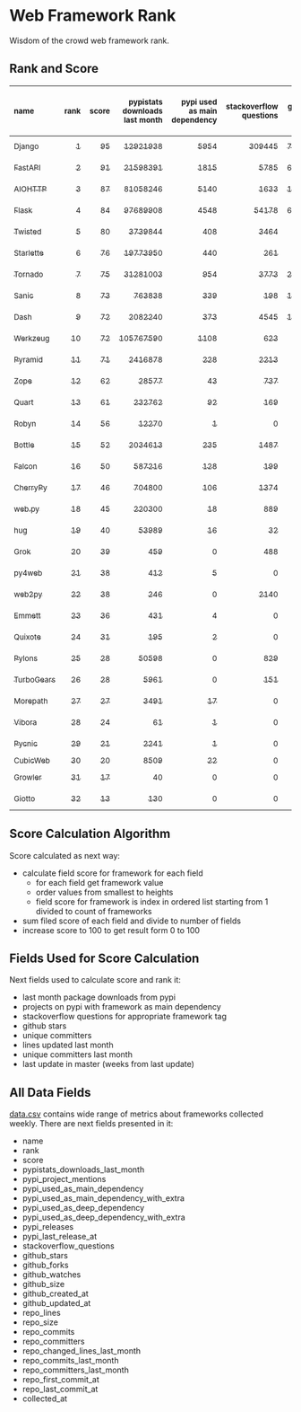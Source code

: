 # Web Framework Rank
Wisdom of the crowd web framework rank.

## Rank and Score
<sub>name</sub> | <sub>rank</sub> | <sub>score</sub> | <sub>pypistats downloads last month</sub> | <sub>pypi used as main dependency</sub> | <sub>stackoverflow questions</sub> | <sub>github stars</sub> | <sub>repo unique committers</sub> | <sub>repo changed lines last month</sub> | <sub>repo unique committers last month</sub> | <sub>repo last commit</sub>
:--- | ---: | ---: | ---: | ---: | ---: | ---: | ---: | ---: | ---: | ---:
[<sub>Django</sub>](https://github.com/django/django "first commit: 2005-07-13") | [<sub>1</sub>](# "  +0 last week") | [<sub>95</sub>](# "  +0 last week") | [<sub>12921938</sub>](# "  #7 in pypistats downloads last month +1.66% last week") | [<sub>5954</sub>](# "  #1 in pypi used as main dependency +0.44% last week") | [<sub>309445</sub>](# "  #1 in stackoverflow questions +0.04% last week") | [<sub>73187</sub>](# "  #1 in github stars +0.18% last week") | [<sub>2955</sub>](# "  #1 in repo unique committers +0.14% last week") | [<sub>12077</sub>](# "▲ #4 in repo changed lines last month +132.61% last week") | [<sub>36</sub>](# "  #1 in repo unique committers last month +2.86% last week") | [<sub>2023-09-22</sub>](# "▼ #2 in repo last commit 1 week ago")
[<sub>FastAPI</sub>](https://github.com/tiangolo/fastapi "first commit: 2018-12-05; uses: Starlette") | [<sub>2</sub>](# "  +0 last week") | [<sub>91</sub>](# "  +0 last week") | [<sub>21598391</sub>](# "  #5 in pypistats downloads last month -1.23% last week") | [<sub>1815</sub>](# "  #4 in pypi used as main dependency +1.23% last week") | [<sub>5785</sub>](# "  #3 in stackoverflow questions +0.63% last week") | [<sub>62835</sub>](# "  #3 in github stars +0.43% last week") | [<sub>517</sub>](# "  #4 in repo unique committers +0.39% last week") | [<sub>6744</sub>](# "▼ #5 in repo changed lines last month -28.64% last week") | [<sub>18</sub>](# "  #2 in repo unique committers last month +12.5% last week") | [<sub>2023-09-22</sub>](# "▲ #2 in repo last commit 1 week ago")
[<sub>AIOHTTP</sub>](https://github.com/aio-libs/aiohttp "first commit: 2013-10-01") | [<sub>3</sub>](# "▲ +1 last week") | [<sub>87</sub>](# "▲ +1 last week") | [<sub>81058246</sub>](# "  #3 in pypistats downloads last month -0.16% last week") | [<sub>5140</sub>](# "  #2 in pypi used as main dependency +0.84% last week") | [<sub>1633</sub>](# "  #9 in stackoverflow questions +0.18% last week") | [<sub>13922</sub>](# "  #7 in github stars +0.14% last week") | [<sub>715</sub>](# "  #3 in repo unique committers +0.14% last week") | [<sub>690</sub>](# "▲ #8 in repo changed lines last month -11.99% last week") | [<sub>8</sub>](# "  #4 in repo unique committers last month +14.29% last week") | [<sub>2023-09-20</sub>](# "▲ #2 in repo last commit 1 week ago")
[<sub>Flask</sub>](https://github.com/pallets/flask "first commit: 2010-04-06; uses: Werkzeug") | [<sub>4</sub>](# "▼ -1 last week") | [<sub>84</sub>](# "▼ -4 last week") | [<sub>97689908</sub>](# "  #2 in pypistats downloads last month +1.87% last week") | [<sub>4548</sub>](# "  #3 in pypi used as main dependency +0.31% last week") | [<sub>54178</sub>](# "  #2 in stackoverflow questions +0.03% last week") | [<sub>64286</sub>](# "  #2 in github stars +0.2% last week") | [<sub>836</sub>](# "  #2 in repo unique committers +0.0% last week") | [<sub>73</sub>](# "▼ #12 in repo changed lines last month -98.92% last week") | [<sub>3</sub>](# "  #12 in repo unique committers last month +0.0% last week") | [<sub>2023-09-05</sub>](# "▼ #11 in repo last commit 3 weeks ago")
[<sub>Twisted</sub>](https://github.com/twisted/twisted "first commit: 2001-07-09") | [<sub>5</sub>](# "  +0 last week") | [<sub>80</sub>](# "  +0 last week") | [<sub>3739844</sub>](# "  #8 in pypistats downloads last month +4.49% last week") | [<sub>408</sub>](# "  #8 in pypi used as main dependency +0.49% last week") | [<sub>3464</sub>](# "  #6 in stackoverflow questions -0.06% last week") | [<sub>5201</sub>](# "  #15 in github stars +0.23% last week") | [<sub>304</sub>](# "  #9 in repo unique committers +0.0% last week") | [<sub>46549</sub>](# "  #2 in repo changed lines last month -9.09% last week") | [<sub>7</sub>](# "▼ #5 in repo unique committers last month +0.0% last week") | [<sub>2023-09-19</sub>](# "▲ #2 in repo last commit 1 week ago")
[<sub>Starlette</sub>](https://github.com/encode/starlette "first commit: 2018-06-25; used by: FastAPI") | [<sub>6</sub>](# "▲ +5 last week") | [<sub>76</sub>](# "▲ +4 last week") | [<sub>19773950</sub>](# "  #6 in pypistats downloads last month +0.64% last week") | [<sub>440</sub>](# "  #7 in pypi used as main dependency +0.69% last week") | [<sub>261</sub>](# "  #17 in stackoverflow questions +0.0% last week") | [<sub>8683</sub>](# "  #9 in github stars +0.31% last week") | [<sub>255</sub>](# "  #11 in repo unique committers +0.0% last week") | [<sub>214</sub>](# "▲ #10 in repo changed lines last month +14.44% last week") | [<sub>10</sub>](# "  #3 in repo unique committers last month +11.11% last week") | [<sub>2023-09-18</sub>](# "▲ #2 in repo last commit 1 week ago")
[<sub>Tornado</sub>](https://github.com/tornadoweb/tornado "first commit: 2009-09-09") | [<sub>7</sub>](# "▼ -1 last week") | [<sub>75</sub>](# "▼ -4 last week") | [<sub>31281003</sub>](# "  #4 in pypistats downloads last month -1.44% last week") | [<sub>954</sub>](# "  #6 in pypi used as main dependency +0.21% last week") | [<sub>3773</sub>](# "  #5 in stackoverflow questions +0.11% last week") | [<sub>21264</sub>](# "  #4 in github stars +0.03% last week") | [<sub>451</sub>](# "  #6 in repo unique committers +0.0% last week") | [<sub>2</sub>](# "▼ #17 in repo changed lines last month -99.79% last week") | [<sub>1</sub>](# "▲ #15 in repo unique committers last month +0.0% last week") | [<sub>2023-09-02</sub>](# "▼ #11 in repo last commit 4 weeks ago")
[<sub>Sanic</sub>](https://github.com/sanic-org/sanic "first commit: 2016-05-26") | [<sub>8</sub>](# "▲ +1 last week") | [<sub>73</sub>](# "▲ +0 last week") | [<sub>763838</sub>](# "  #12 in pypistats downloads last month +0.05% last week") | [<sub>339</sub>](# "  #10 in pypi used as main dependency +0.0% last week") | [<sub>198</sub>](# "  #19 in stackoverflow questions +0.0% last week") | [<sub>17322</sub>](# "  #6 in github stars +0.16% last week") | [<sub>371</sub>](# "  #7 in repo unique committers +0.0% last week") | [<sub>54506</sub>](# "  #1 in repo changed lines last month -0.0% last week") | [<sub>4</sub>](# "▲ #8 in repo unique committers last month +0.0% last week") | [<sub>2023-09-07</sub>](# "▼ #11 in repo last commit 3 weeks ago")
[<sub>Dash</sub>](https://github.com/plotly/dash "first commit: 2015-04-10") | [<sub>9</sub>](# "▼ -2 last week") | [<sub>72</sub>](# "▼ -3 last week") | [<sub>2082240</sub>](# "  #10 in pypistats downloads last month +1.12% last week") | [<sub>373</sub>](# "  #9 in pypi used as main dependency +0.81% last week") | [<sub>4545</sub>](# "  #4 in stackoverflow questions -0.04% last week") | [<sub>19381</sub>](# "  #5 in github stars +0.16% last week") | [<sub>171</sub>](# "  #15 in repo unique committers +0.0% last week") | [<sub>307</sub>](# "▼ #9 in repo changed lines last month -98.85% last week") | [<sub>4</sub>](# "▲ #8 in repo unique committers last month +0.0% last week") | [<sub>2023-08-29</sub>](# "▼ #16 in repo last commit 4 weeks ago")
[<sub>Werkzeug</sub>](https://github.com/pallets/werkzeug "first commit: 2007-05-04; used by: Flask and Quart") | [<sub>10</sub>](# "  +0 last week") | [<sub>72</sub>](# "  -1 last week") | [<sub>105767590</sub>](# "  #1 in pypistats downloads last month +0.97% last week") | [<sub>1108</sub>](# "  #5 in pypi used as main dependency +0.18% last week") | [<sub>623</sub>](# "  #15 in stackoverflow questions -0.16% last week") | [<sub>6418</sub>](# "  #12 in github stars +0.05% last week") | [<sub>492</sub>](# "  #5 in repo unique committers +0.0% last week") | [<sub>22</sub>](# "▲ #14 in repo changed lines last month -61.4% last week") | [<sub>2</sub>](# "▼ #13 in repo unique committers last month -33.33% last week") | [<sub>2023-09-05</sub>](# "▼ #11 in repo last commit 3 weeks ago")
[<sub>Pyramid</sub>](https://github.com/Pylons/pyramid "first commit: 2008-07-04; used by: CubicWeb") | [<sub>11</sub>](# "▼ -3 last week") | [<sub>71</sub>](# "▼ -3 last week") | [<sub>2416878</sub>](# "  #9 in pypistats downloads last month -0.1% last week") | [<sub>228</sub>](# "  #12 in pypi used as main dependency +0.0% last week") | [<sub>2213</sub>](# "  #7 in stackoverflow questions +0.0% last week") | [<sub>3836</sub>](# "  #16 in github stars +0.05% last week") | [<sub>365</sub>](# "  #8 in repo unique committers +0.0% last week") | [<sub>118</sub>](# "▲ #11 in repo changed lines last month -50.83% last week") | [<sub>4</sub>](# "▼ #8 in repo unique committers last month -42.86% last week") | [<sub>2023-09-14</sub>](# "▼ #10 in repo last commit 2 weeks ago")
[<sub>Zope</sub>](https://github.com/zopefoundation/Zope "first commit: 1996-06-17") | [<sub>12</sub>](# "▲ +1 last week") | [<sub>62</sub>](# "▲ +1 last week") | [<sub>28577</sub>](# "  #19 in pypistats downloads last month +8.78% last week") | [<sub>43</sub>](# "  #16 in pypi used as main dependency +0.0% last week") | [<sub>737</sub>](# "  #14 in stackoverflow questions +0.14% last week") | [<sub>331</sub>](# "  #25 in github stars +0.0% last week") | [<sub>177</sub>](# "  #14 in repo unique committers +0.0% last week") | [<sub>749</sub>](# "▲ #7 in repo changed lines last month +93.54% last week") | [<sub>7</sub>](# "▲ #5 in repo unique committers last month +40.0% last week") | [<sub>2023-09-21</sub>](# "▼ #2 in repo last commit 1 week ago")
[<sub>Quart</sub>](https://github.com/pallets/quart "first commit: 2017-05-14; uses: Werkzeug") | [<sub>13</sub>](# "▼ -1 last week") | [<sub>61</sub>](# "▼ +0 last week") | [<sub>232762</sub>](# "  #15 in pypistats downloads last month +3.6% last week") | [<sub>92</sub>](# "  #15 in pypi used as main dependency +0.0% last week") | [<sub>169</sub>](# "  #20 in stackoverflow questions +1.2% last week") | [<sub>2184</sub>](# "  #18 in github stars +0.78% last week") | [<sub>100</sub>](# "  #18 in repo unique committers +1.01% last week") | [<sub>1168</sub>](# "  #6 in repo changed lines last month -79.71% last week") | [<sub>4</sub>](# "▲ #8 in repo unique committers last month +0.0% last week") | [<sub>2023-09-19</sub>](# "▲ #2 in repo last commit 1 week ago")
[<sub>Robyn</sub>](https://github.com/sansyrox/robyn "first commit: 2021-05-22") | [<sub>14</sub>](# "▲ +2 last week") | [<sub>56</sub>](# "▲ +7 last week") | [<sub>12270</sub>](# "  #20 in pypistats downloads last month -16.82% last week") | [<sub>1</sub>](# "  #24 in pypi used as main dependency +0.0% last week") | [<sub>0</sub>](# "  #23 in stackoverflow questions +100% last week") | [<sub>2985</sub>](# "  #17 in github stars +0.27% last week") | [<sub>52</sub>](# "  #21 in repo unique committers +0.0% last week") | [<sub>16208</sub>](# "▲ #3 in repo changed lines last month +3201.02% last week") | [<sub>5</sub>](# "  #7 in repo unique committers last month +0.0% last week") | [<sub>2023-09-23</sub>](# "▲ #1 in repo last commit 1 week ago")
[<sub>Bottle</sub>](https://github.com/bottlepy/bottle "first commit: 2009-06-30") | [<sub>15</sub>](# "  +0 last week") | [<sub>52</sub>](# "  +0 last week") | [<sub>2034613</sub>](# "  #11 in pypistats downloads last month +0.58% last week") | [<sub>235</sub>](# "  #11 in pypi used as main dependency +0.0% last week") | [<sub>1487</sub>](# "  #10 in stackoverflow questions +0.0% last week") | [<sub>8070</sub>](# "  #10 in github stars +0.04% last week") | [<sub>231</sub>](# "  #12 in repo unique committers +0.0% last week") | [<sub>0</sub>](# "  #19 in repo changed lines last month +100% last week") | [<sub>0</sub>](# "  #19 in repo unique committers last month +100% last week") | [<sub>2022-09-05</sub>](# "  #25 in repo last commit 55 weeks ago")
[<sub>Falcon</sub>](https://github.com/falconry/falcon "first commit: 2012-12-06; used by: hug") | [<sub>16</sub>](# "▼ -2 last week") | [<sub>50</sub>](# "▼ -9 last week") | [<sub>587216</sub>](# "  #14 in pypistats downloads last month -1.87% last week") | [<sub>128</sub>](# "  #13 in pypi used as main dependency +0.0% last week") | [<sub>199</sub>](# "  #18 in stackoverflow questions +0.0% last week") | [<sub>9266</sub>](# "  #8 in github stars +0.11% last week") | [<sub>208</sub>](# "  #13 in repo unique committers +0.0% last week") | [<sub>0</sub>](# "▼ #19 in repo changed lines last month -100.0% last week") | [<sub>0</sub>](# "▼ #19 in repo unique committers last month -100.0% last week") | [<sub>2023-08-21</sub>](# "▼ #19 in repo last commit 5 weeks ago")
[<sub>CherryPy</sub>](https://github.com/cherrypy/cherrypy "first commit: 2004-11-20") | [<sub>17</sub>](# "  +0 last week") | [<sub>46</sub>](# "  -1 last week") | [<sub>704800</sub>](# "  #13 in pypistats downloads last month -0.91% last week") | [<sub>106</sub>](# "  #14 in pypi used as main dependency +0.95% last week") | [<sub>1374</sub>](# "  #11 in stackoverflow questions +0.0% last week") | [<sub>1714</sub>](# "  #20 in github stars +0.06% last week") | [<sub>148</sub>](# "  #16 in repo unique committers +0.0% last week") | [<sub>0</sub>](# "  #19 in repo changed lines last month +100% last week") | [<sub>0</sub>](# "  #19 in repo unique committers last month +100% last week") | [<sub>2023-08-04</sub>](# "▼ #20 in repo last commit 8 weeks ago")
[<sub>web.py</sub>](https://github.com/webpy/webpy "first commit: 1970-01-01") | [<sub>18</sub>](# "  +0 last week") | [<sub>45</sub>](# "  +0 last week") | [<sub>220300</sub>](# "  #16 in pypistats downloads last month -0.48% last week") | [<sub>18</sub>](# "  #18 in pypi used as main dependency +0.0% last week") | [<sub>889</sub>](# "  #12 in stackoverflow questions +0.0% last week") | [<sub>5827</sub>](# "  #13 in github stars +0.03% last week") | [<sub>94</sub>](# "  #19 in repo unique committers +0.0% last week") | [<sub>0</sub>](# "  #19 in repo changed lines last month +100% last week") | [<sub>0</sub>](# "  #19 in repo unique committers last month +100% last week") | [<sub>2023-08-04</sub>](# "▼ #20 in repo last commit 8 weeks ago")
[<sub>hug</sub>](https://github.com/hugapi/hug "first commit: 2015-07-17; uses: Falcon") | [<sub>19</sub>](# "  +0 last week") | [<sub>40</sub>](# "  +0 last week") | [<sub>53989</sub>](# "  #17 in pypistats downloads last month -0.67% last week") | [<sub>16</sub>](# "  #20 in pypi used as main dependency +0.0% last week") | [<sub>32</sub>](# "  #22 in stackoverflow questions +0.0% last week") | [<sub>6736</sub>](# "  #11 in github stars +0.04% last week") | [<sub>125</sub>](# "  #17 in repo unique committers +0.0% last week") | [<sub>0</sub>](# "  #19 in repo changed lines last month +100% last week") | [<sub>0</sub>](# "  #19 in repo unique committers last month +100% last week") | [<sub>2023-06-30</sub>](# "  #23 in repo last commit 13 weeks ago")
[<sub>Grok</sub>](https://github.com/zopefoundation/grok "first commit: 2006-10-14") | [<sub>20</sub>](# "▲ +7 last week") | [<sub>39</sub>](# "▲ +13 last week") | [<sub>459</sub>](# "▲ #25 in pypistats downloads last month +5.76% last week") | [<sub>0</sub>](# "  #27 in pypi used as main dependency +100% last week") | [<sub>488</sub>](# "  #16 in stackoverflow questions +0.21% last week") | [<sub>22</sub>](# "  #31 in github stars +0.0% last week") | [<sub>42</sub>](# "  #22 in repo unique committers +0.0% last week") | [<sub>1</sub>](# "▲ #18 in repo changed lines last month +100% last week") | [<sub>1</sub>](# "▲ #15 in repo unique committers last month +100% last week") | [<sub>2023-09-22</sub>](# "▲ #2 in repo last commit 1 week ago")
[<sub>py4web</sub>](https://github.com/web2py/py4web "first commit: 2019-03-25") | [<sub>21</sub>](# "▲ +1 last week") | [<sub>38</sub>](# "▲ +1 last week") | [<sub>412</sub>](# "▼ #27 in pypistats downloads last month -27.59% last week") | [<sub>5</sub>](# "  #21 in pypi used as main dependency +0.0% last week") | [<sub>0</sub>](# "  #23 in stackoverflow questions +100% last week") | [<sub>205</sub>](# "  #27 in github stars +0.49% last week") | [<sub>70</sub>](# "  #20 in repo unique committers +0.0% last week") | [<sub>29</sub>](# "▲ #13 in repo changed lines last month +0.0% last week") | [<sub>2</sub>](# "▲ #13 in repo unique committers last month +0.0% last week") | [<sub>2023-08-30</sub>](# "▼ #16 in repo last commit 4 weeks ago")
[<sub>web2py</sub>](https://github.com/web2py/web2py "first commit: 2011-11-23") | [<sub>22</sub>](# "▼ -1 last week") | [<sub>38</sub>](# "▼ +0 last week") | [<sub>246</sub>](# "  #28 in pypistats downloads last month +5.13% last week") | [<sub>0</sub>](# "  #27 in pypi used as main dependency +100% last week") | [<sub>2140</sub>](# "  #8 in stackoverflow questions +0.0% last week") | [<sub>2053</sub>](# "  #19 in github stars +0.05% last week") | [<sub>272</sub>](# "  #10 in repo unique committers +0.0% last week") | [<sub>0</sub>](# "  #19 in repo changed lines last month +100% last week") | [<sub>0</sub>](# "  #19 in repo unique committers last month +100% last week") | [<sub>2023-07-05</sub>](# "  #22 in repo last commit 12 weeks ago")
[<sub>Emmett</sub>](https://github.com/emmett-framework/emmett "first commit: 2014-10-22") | [<sub>23</sub>](# "▼ -3 last week") | [<sub>36</sub>](# "▼ -2 last week") | [<sub>431</sub>](# "  #26 in pypistats downloads last month -15.49% last week") | [<sub>4</sub>](# "  #22 in pypi used as main dependency +0.0% last week") | [<sub>0</sub>](# "  #23 in stackoverflow questions +100% last week") | [<sub>877</sub>](# "  #21 in github stars +0.11% last week") | [<sub>25</sub>](# "  #27 in repo unique committers +0.0% last week") | [<sub>11</sub>](# "▼ #15 in repo changed lines last month -95.3% last week") | [<sub>1</sub>](# "▼ #15 in repo unique committers last month -66.67% last week") | [<sub>2023-09-01</sub>](# "▼ #16 in repo last commit 4 weeks ago")
[<sub>Quixote</sub>](https://github.com/nascheme/quixote "first commit: 2006-03-16") | [<sub>24</sub>](# "▼ -1 last week") | [<sub>31</sub>](# "▼ +0 last week") | [<sub>195</sub>](# "  #29 in pypistats downloads last month +31.76% last week") | [<sub>2</sub>](# "  #23 in pypi used as main dependency +0.0% last week") | [<sub>0</sub>](# "  #23 in stackoverflow questions +100% last week") | [<sub>82</sub>](# "  #29 in github stars +0.0% last week") | [<sub>6</sub>](# "  #29 in repo unique committers +0.0% last week") | [<sub>5</sub>](# "▲ #16 in repo changed lines last month +0.0% last week") | [<sub>1</sub>](# "▲ #15 in repo unique committers last month +0.0% last week") | [<sub>2023-09-05</sub>](# "▼ #11 in repo last commit 3 weeks ago")
[<sub>Pylons</sub>](https://github.com/Pylons/pylons "first commit: 2006-02-18") | [<sub>25</sub>](# "▼ -1 last week") | [<sub>28</sub>](# "▼ +0 last week") | [<sub>50598</sub>](# "  #18 in pypistats downloads last month -2.24% last week") | [<sub>0</sub>](# "  #27 in pypi used as main dependency +100% last week") | [<sub>829</sub>](# "  #13 in stackoverflow questions +0.0% last week") | [<sub>230</sub>](# "  #26 in github stars +0.0% last week") | [<sub>36</sub>](# "  #24 in repo unique committers +0.0% last week") | [<sub>0</sub>](# "  #19 in repo changed lines last month +100% last week") | [<sub>0</sub>](# "  #19 in repo unique committers last month +100% last week") | [<sub>2018-01-12</sub>](# "  #30 in repo last commit 298 weeks ago")
[<sub>TurboGears</sub>](https://github.com/TurboGears/tg2 "first commit: 2007-06-27") | [<sub>26</sub>](# "▼ -1 last week") | [<sub>28</sub>](# "▼ +0 last week") | [<sub>5961</sub>](# "  #22 in pypistats downloads last month -10.78% last week") | [<sub>0</sub>](# "  #27 in pypi used as main dependency +100% last week") | [<sub>151</sub>](# "  #21 in stackoverflow questions +0.0% last week") | [<sub>790</sub>](# "  #22 in github stars +0.0% last week") | [<sub>37</sub>](# "  #23 in repo unique committers +0.0% last week") | [<sub>0</sub>](# "  #19 in repo changed lines last month +100% last week") | [<sub>0</sub>](# "  #19 in repo unique committers last month +100% last week") | [<sub>2023-05-30</sub>](# "  #24 in repo last commit 17 weeks ago")
[<sub>Morepath</sub>](https://github.com/morepath/morepath "first commit: 2013-07-17") | [<sub>27</sub>](# "▼ -1 last week") | [<sub>27</sub>](# "▼ +0 last week") | [<sub>3491</sub>](# "  #23 in pypistats downloads last month +1.96% last week") | [<sub>17</sub>](# "  #19 in pypi used as main dependency +0.0% last week") | [<sub>0</sub>](# "  #23 in stackoverflow questions +100% last week") | [<sub>396</sub>](# "  #24 in github stars +0.0% last week") | [<sub>28</sub>](# "  #25 in repo unique committers +0.0% last week") | [<sub>0</sub>](# "  #19 in repo changed lines last month +100% last week") | [<sub>0</sub>](# "  #19 in repo unique committers last month +100% last week") | [<sub>2022-05-29</sub>](# "  #26 in repo last commit 69 weeks ago")
[<sub>Vibora</sub>](https://github.com/vibora-io/vibora "first commit: 2018-06-13") | [<sub>28</sub>](# "  +0 last week") | [<sub>24</sub>](# "  +0 last week") | [<sub>61</sub>](# "  #31 in pypistats downloads last month -18.67% last week") | [<sub>1</sub>](# "  #24 in pypi used as main dependency +0.0% last week") | [<sub>0</sub>](# "  #23 in stackoverflow questions +100% last week") | [<sub>5704</sub>](# "  #14 in github stars +0.04% last week") | [<sub>27</sub>](# "  #26 in repo unique committers +0.0% last week") | [<sub>0</sub>](# "  #19 in repo changed lines last month +100% last week") | [<sub>0</sub>](# "  #19 in repo unique committers last month +100% last week") | [<sub>2019-02-11</sub>](# "  #29 in repo last commit 241 weeks ago")
[<sub>Pycnic</sub>](https://github.com/nullism/pycnic "first commit: 2015-11-04") | [<sub>29</sub>](# "  +0 last week") | [<sub>21</sub>](# "  +0 last week") | [<sub>2241</sub>](# "  #24 in pypistats downloads last month +1.68% last week") | [<sub>1</sub>](# "  #24 in pypi used as main dependency +0.0% last week") | [<sub>0</sub>](# "  #23 in stackoverflow questions +100% last week") | [<sub>159</sub>](# "  #28 in github stars +0.0% last week") | [<sub>11</sub>](# "  #28 in repo unique committers +0.0% last week") | [<sub>0</sub>](# "  #19 in repo changed lines last month +100% last week") | [<sub>0</sub>](# "  #19 in repo unique committers last month +100% last week") | [<sub>2022-04-05</sub>](# "  #27 in repo last commit 77 weeks ago")
[<sub>CubicWeb</sub>](https://forge.extranet.logilab.fr/cubicweb/cubicweb "uses: Pyramid") | [<sub>30</sub>](# "  +0 last week") | [<sub>20</sub>](# "  +0 last week") | [<sub>8509</sub>](# "  #21 in pypistats downloads last month -3.3% last week") | [<sub>22</sub>](# "  #17 in pypi used as main dependency +0.0% last week") | [<sub>0</sub>](# "  #23 in stackoverflow questions +100% last week") | [<sub>0</sub>](# "  #32 in github stars +100% last week") | [<sub>0</sub>](# "  #32 in repo unique committers +100% last week") | [<sub>0</sub>](# "  #19 in repo changed lines last month +100% last week") | [<sub>0</sub>](# "  #19 in repo unique committers last month +100% last week") | [<sub></sub>](# "  #31 in repo last commit")
[<sub>Growler</sub>](https://github.com/pyGrowler/Growler "first commit: 2014-08-17") | [<sub>31</sub>](# "  +0 last week") | [<sub>17</sub>](# "  +0 last week") | [<sub>40</sub>](# "  #32 in pypistats downloads last month -18.37% last week") | [<sub>0</sub>](# "  #27 in pypi used as main dependency +100% last week") | [<sub>0</sub>](# "  #23 in stackoverflow questions +100% last week") | [<sub>688</sub>](# "  #23 in github stars +0.0% last week") | [<sub>6</sub>](# "  #29 in repo unique committers +0.0% last week") | [<sub>0</sub>](# "  #19 in repo changed lines last month +100% last week") | [<sub>0</sub>](# "  #19 in repo unique committers last month +100% last week") | [<sub>2020-03-08</sub>](# "  #28 in repo last commit 185 weeks ago")
[<sub>Giotto</sub>](https://github.com/priestc/giotto "first commit: 2012-02-26") | [<sub>32</sub>](# "  +0 last week") | [<sub>13</sub>](# "  +0 last week") | [<sub>130</sub>](# "  #30 in pypistats downloads last month +4.0% last week") | [<sub>0</sub>](# "  #27 in pypi used as main dependency +100% last week") | [<sub>0</sub>](# "  #23 in stackoverflow questions +100% last week") | [<sub>58</sub>](# "  #30 in github stars +0.0% last week") | [<sub>3</sub>](# "  #31 in repo unique committers +0.0% last week") | [<sub>0</sub>](# "  #19 in repo changed lines last month +100% last week") | [<sub>0</sub>](# "  #19 in repo unique committers last month +100% last week") | [<sub>2013-10-07</sub>](# "  #31 in repo last commit 520 weeks ago")

## Score Calculation Algorithm
Score calculated as next way:
- calculate field score for framework for each field
  - for each field get framework value
  - order values from smallest to heights
  - field score for framework is index in ordered list starting from 1 divided to count of frameworks
- sum filed score of each field and divide to number of fields
- increase score to 100 to get result form 0 to 100

## Fields Used for Score Calculation
Next fields used to calculate score and rank it:
- last month package downloads from pypi
- projects on pypi with framework as main dependency
- stackoverflow questions for appropriate framework tag
- github stars
- unique committers
- lines updated last month
- unique committers last month
- last update in master (weeks from last update)

## All Data Fields
[data.csv](data.csv) contains wide range of metrics about frameworks collected weekly.
There are next fields presented in it: 

- name
- rank
- score
- pypistats_downloads_last_month
- pypi_project_mentions
- pypi_used_as_main_dependency
- pypi_used_as_main_dependency_with_extra
- pypi_used_as_deep_dependency
- pypi_used_as_deep_dependency_with_extra
- pypi_releases
- pypi_last_release_at
- stackoverflow_questions
- github_stars
- github_forks
- github_watches
- github_size
- github_created_at
- github_updated_at
- repo_lines
- repo_size
- repo_commits
- repo_committers
- repo_changed_lines_last_month
- repo_commits_last_month
- repo_committers_last_month
- repo_first_commit_at
- repo_last_commit_at
- collected_at
